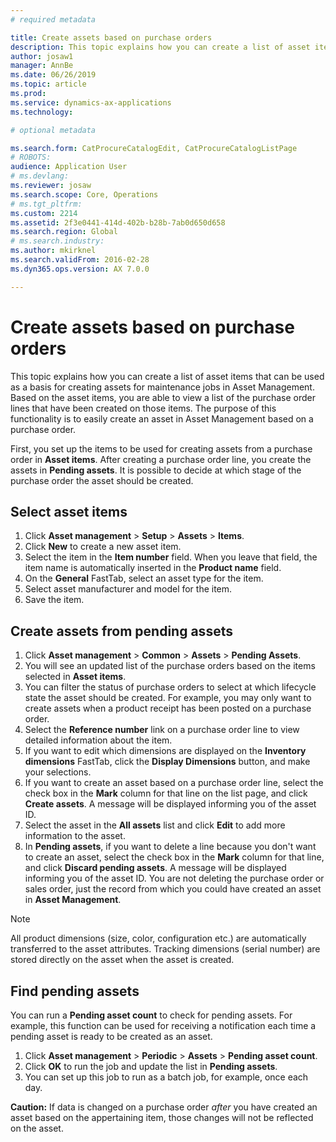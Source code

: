 ```yaml
---
# required metadata

title: Create assets based on purchase orders
description: This topic explains how you can create a list of asset items that can be used as a basis for creating assets for maintenance jobs in Asset Management.
author: josaw1
manager: AnnBe
ms.date: 06/26/2019
ms.topic: article
ms.prod: 
ms.service: dynamics-ax-applications
ms.technology: 

# optional metadata

ms.search.form: CatProcureCatalogEdit, CatProcureCatalogListPage
# ROBOTS: 
audience: Application User
# ms.devlang: 
ms.reviewer: josaw
ms.search.scope: Core, Operations
# ms.tgt_pltfrm: 
ms.custom: 2214
ms.assetid: 2f3e0441-414d-402b-b28b-7ab0d650d658
ms.search.region: Global
# ms.search.industry: 
ms.author: mkirknel
ms.search.validFrom: 2016-02-28
ms.dyn365.ops.version: AX 7.0.0

---
```


# Create assets based on purchase orders

This topic explains how you can create a list of asset items that can be used as a basis for creating assets for maintenance jobs in Asset Management. Based on the asset items, you are able to view a list of the purchase order lines that have been created on those items. The purpose of this functionality is to easily create an asset in Asset Management based on a purchase order.

First, you set up the items to be used for creating assets from a purchase order in **Asset items**. After creating a purchase order line, you create the assets in **Pending assets**. It is possible to decide at which stage of the purchase order the asset should be created.


## Select asset items

1. Click **Asset management** > **Setup** > **Assets** > **Items**.
2. Click **New** to create a new asset item.
3. Select the item in the **Item number** field. When you leave that field, the item name is automatically inserted in the **Product name** field.
4. On the **General** FastTab, select an asset type for the item.
5. Select asset manufacturer and model for the item.
6. Save the item.


## Create assets from pending assets

1. Click **Asset management** > **Common** > **Assets** > **Pending Assets**.
2. You will see an updated list of the purchase orders based on the items selected in **Asset items**.
3. You can filter the status of purchase orders to select at which lifecycle state the asset should be created. For example, you may only want to create assets when a product receipt has been posted on a purchase order.
4. Select the **Reference number** link on a purchase order line to view detailed information about the item.
5. If you want to edit which dimensions are displayed on the **Inventory dimensions** FastTab, click the **Display Dimensions** button, and make your selections.
6. If you want to create an asset based on a purchase order line, select the check box in the **Mark** column for that line on the list page, and click **Create assets**. A message will be displayed informing you of the asset ID.
7. Select the asset in the **All assets** list and click **Edit** to add more information to the asset.
8. In **Pending assets**, if you want to delete a line because you don't want to create an asset, select the check box in the **Mark** column for that line, and click **Discard pending assets**. A message will be displayed informing you of the asset ID. You are not deleting the purchase order or sales order, just the record from which you could have created an asset in **Asset Management**.

>[!NOTE]
>All product dimensions (size, color, configuration etc.) are automatically transferred to the asset attributes. Tracking dimensions (serial number) are stored directly on the asset when the asset is created.


## Find pending assets

You can run a **Pending asset count** to check for pending assets. For example, this function can be used for receiving a notification each time a pending asset is ready to be created as an asset.

1. Click **Asset management** > **Periodic** > **Assets** > **Pending asset count**.
2. Click **OK** to run the job and update the list in **Pending assets**.
3. You can set up this job to run as a batch job, for example, once each day.

**Caution:** If data is changed on a purchase order *after* you have created an asset based on the appertaining item, those changes will not be reflected on the asset.
